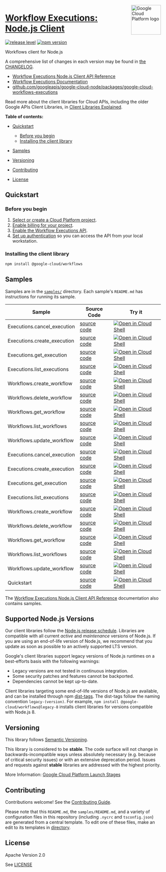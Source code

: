 [//]: # "This README.md file is auto-generated, all changes to this file will be lost."
[//]: # "To regenerate it, use `python -m synthtool`."
<img src="https://avatars2.githubusercontent.com/u/2810941?v=3&s=96" alt="Google Cloud Platform logo" title="Google Cloud Platform" align="right" height="96" width="96"/>

# [Workflow Executions: Node.js Client](https://github.com/googleapis/google-cloud-node/tree/main/packages/google-cloud-workflows-executions)

[![release level](https://img.shields.io/badge/release%20level-stable-brightgreen.svg?style=flat)](https://cloud.google.com/terms/launch-stages)
[![npm version](https://img.shields.io/npm/v/@google-cloud/workflows.svg)](https://www.npmjs.org/package/@google-cloud/workflows)




Workflows client for Node.js


A comprehensive list of changes in each version may be found in
[the CHANGELOG](https://github.com/googleapis/google-cloud-node/tree/main/packages/google-cloud-workflows-executions/CHANGELOG.md).

* [Workflow Executions Node.js Client API Reference][client-docs]
* [Workflow Executions Documentation][product-docs]
* [github.com/googleapis/google-cloud-node/packages/google-cloud-workflows-executions](https://github.com/googleapis/google-cloud-node/tree/main/packages/google-cloud-workflows-executions)

Read more about the client libraries for Cloud APIs, including the older
Google APIs Client Libraries, in [Client Libraries Explained][explained].

[explained]: https://cloud.google.com/apis/docs/client-libraries-explained

**Table of contents:**


* [Quickstart](#quickstart)
  * [Before you begin](#before-you-begin)
  * [Installing the client library](#installing-the-client-library)

* [Samples](#samples)
* [Versioning](#versioning)
* [Contributing](#contributing)
* [License](#license)

## Quickstart

### Before you begin

1.  [Select or create a Cloud Platform project][projects].
1.  [Enable billing for your project][billing].
1.  [Enable the Workflow Executions API][enable_api].
1.  [Set up authentication][auth] so you can access the
    API from your local workstation.

### Installing the client library

```bash
npm install @google-cloud/workflows
```




## Samples

Samples are in the [`samples/`](https://github.com/googleapis/google-cloud-node/tree/main/packages/google-cloud-workflows-executions/samples) directory. Each sample's `README.md` has instructions for running its sample.

| Sample                      | Source Code                       | Try it |
| --------------------------- | --------------------------------- | ------ |
| Executions.cancel_execution | [source code](https://github.com/googleapis/google-cloud-node/blob/master/packages/google-cloud-workflows-executions/samples/generated/v1/executions.cancel_execution.js) | [![Open in Cloud Shell][shell_img]](https://console.cloud.google.com/cloudshell/open?git_repo=https://github.com/googleapis/google-cloud-node&page=editor&open_in_editor=packages/google-cloud-workflows-executions/samples/generated/v1/executions.cancel_execution.js,packages/google-cloud-workflows-executions/samples/README.md) |
| Executions.create_execution | [source code](https://github.com/googleapis/google-cloud-node/blob/master/packages/google-cloud-workflows-executions/samples/generated/v1/executions.create_execution.js) | [![Open in Cloud Shell][shell_img]](https://console.cloud.google.com/cloudshell/open?git_repo=https://github.com/googleapis/google-cloud-node&page=editor&open_in_editor=packages/google-cloud-workflows-executions/samples/generated/v1/executions.create_execution.js,packages/google-cloud-workflows-executions/samples/README.md) |
| Executions.get_execution | [source code](https://github.com/googleapis/google-cloud-node/blob/master/packages/google-cloud-workflows-executions/samples/generated/v1/executions.get_execution.js) | [![Open in Cloud Shell][shell_img]](https://console.cloud.google.com/cloudshell/open?git_repo=https://github.com/googleapis/google-cloud-node&page=editor&open_in_editor=packages/google-cloud-workflows-executions/samples/generated/v1/executions.get_execution.js,packages/google-cloud-workflows-executions/samples/README.md) |
| Executions.list_executions | [source code](https://github.com/googleapis/google-cloud-node/blob/master/packages/google-cloud-workflows-executions/samples/generated/v1/executions.list_executions.js) | [![Open in Cloud Shell][shell_img]](https://console.cloud.google.com/cloudshell/open?git_repo=https://github.com/googleapis/google-cloud-node&page=editor&open_in_editor=packages/google-cloud-workflows-executions/samples/generated/v1/executions.list_executions.js,packages/google-cloud-workflows-executions/samples/README.md) |
| Workflows.create_workflow | [source code](https://github.com/googleapis/google-cloud-node/blob/master/packages/google-cloud-workflows-executions/samples/generated/v1/workflows.create_workflow.js) | [![Open in Cloud Shell][shell_img]](https://console.cloud.google.com/cloudshell/open?git_repo=https://github.com/googleapis/google-cloud-node&page=editor&open_in_editor=packages/google-cloud-workflows-executions/samples/generated/v1/workflows.create_workflow.js,packages/google-cloud-workflows-executions/samples/README.md) |
| Workflows.delete_workflow | [source code](https://github.com/googleapis/google-cloud-node/blob/master/packages/google-cloud-workflows-executions/samples/generated/v1/workflows.delete_workflow.js) | [![Open in Cloud Shell][shell_img]](https://console.cloud.google.com/cloudshell/open?git_repo=https://github.com/googleapis/google-cloud-node&page=editor&open_in_editor=packages/google-cloud-workflows-executions/samples/generated/v1/workflows.delete_workflow.js,packages/google-cloud-workflows-executions/samples/README.md) |
| Workflows.get_workflow | [source code](https://github.com/googleapis/google-cloud-node/blob/master/packages/google-cloud-workflows-executions/samples/generated/v1/workflows.get_workflow.js) | [![Open in Cloud Shell][shell_img]](https://console.cloud.google.com/cloudshell/open?git_repo=https://github.com/googleapis/google-cloud-node&page=editor&open_in_editor=packages/google-cloud-workflows-executions/samples/generated/v1/workflows.get_workflow.js,packages/google-cloud-workflows-executions/samples/README.md) |
| Workflows.list_workflows | [source code](https://github.com/googleapis/google-cloud-node/blob/master/packages/google-cloud-workflows-executions/samples/generated/v1/workflows.list_workflows.js) | [![Open in Cloud Shell][shell_img]](https://console.cloud.google.com/cloudshell/open?git_repo=https://github.com/googleapis/google-cloud-node&page=editor&open_in_editor=packages/google-cloud-workflows-executions/samples/generated/v1/workflows.list_workflows.js,packages/google-cloud-workflows-executions/samples/README.md) |
| Workflows.update_workflow | [source code](https://github.com/googleapis/google-cloud-node/blob/master/packages/google-cloud-workflows-executions/samples/generated/v1/workflows.update_workflow.js) | [![Open in Cloud Shell][shell_img]](https://console.cloud.google.com/cloudshell/open?git_repo=https://github.com/googleapis/google-cloud-node&page=editor&open_in_editor=packages/google-cloud-workflows-executions/samples/generated/v1/workflows.update_workflow.js,packages/google-cloud-workflows-executions/samples/README.md) |
| Executions.cancel_execution | [source code](https://github.com/googleapis/google-cloud-node/blob/master/packages/google-cloud-workflows-executions/samples/generated/v1beta/executions.cancel_execution.js) | [![Open in Cloud Shell][shell_img]](https://console.cloud.google.com/cloudshell/open?git_repo=https://github.com/googleapis/google-cloud-node&page=editor&open_in_editor=packages/google-cloud-workflows-executions/samples/generated/v1beta/executions.cancel_execution.js,packages/google-cloud-workflows-executions/samples/README.md) |
| Executions.create_execution | [source code](https://github.com/googleapis/google-cloud-node/blob/master/packages/google-cloud-workflows-executions/samples/generated/v1beta/executions.create_execution.js) | [![Open in Cloud Shell][shell_img]](https://console.cloud.google.com/cloudshell/open?git_repo=https://github.com/googleapis/google-cloud-node&page=editor&open_in_editor=packages/google-cloud-workflows-executions/samples/generated/v1beta/executions.create_execution.js,packages/google-cloud-workflows-executions/samples/README.md) |
| Executions.get_execution | [source code](https://github.com/googleapis/google-cloud-node/blob/master/packages/google-cloud-workflows-executions/samples/generated/v1beta/executions.get_execution.js) | [![Open in Cloud Shell][shell_img]](https://console.cloud.google.com/cloudshell/open?git_repo=https://github.com/googleapis/google-cloud-node&page=editor&open_in_editor=packages/google-cloud-workflows-executions/samples/generated/v1beta/executions.get_execution.js,packages/google-cloud-workflows-executions/samples/README.md) |
| Executions.list_executions | [source code](https://github.com/googleapis/google-cloud-node/blob/master/packages/google-cloud-workflows-executions/samples/generated/v1beta/executions.list_executions.js) | [![Open in Cloud Shell][shell_img]](https://console.cloud.google.com/cloudshell/open?git_repo=https://github.com/googleapis/google-cloud-node&page=editor&open_in_editor=packages/google-cloud-workflows-executions/samples/generated/v1beta/executions.list_executions.js,packages/google-cloud-workflows-executions/samples/README.md) |
| Workflows.create_workflow | [source code](https://github.com/googleapis/google-cloud-node/blob/master/packages/google-cloud-workflows-executions/samples/generated/v1beta/workflows.create_workflow.js) | [![Open in Cloud Shell][shell_img]](https://console.cloud.google.com/cloudshell/open?git_repo=https://github.com/googleapis/google-cloud-node&page=editor&open_in_editor=packages/google-cloud-workflows-executions/samples/generated/v1beta/workflows.create_workflow.js,packages/google-cloud-workflows-executions/samples/README.md) |
| Workflows.delete_workflow | [source code](https://github.com/googleapis/google-cloud-node/blob/master/packages/google-cloud-workflows-executions/samples/generated/v1beta/workflows.delete_workflow.js) | [![Open in Cloud Shell][shell_img]](https://console.cloud.google.com/cloudshell/open?git_repo=https://github.com/googleapis/google-cloud-node&page=editor&open_in_editor=packages/google-cloud-workflows-executions/samples/generated/v1beta/workflows.delete_workflow.js,packages/google-cloud-workflows-executions/samples/README.md) |
| Workflows.get_workflow | [source code](https://github.com/googleapis/google-cloud-node/blob/master/packages/google-cloud-workflows-executions/samples/generated/v1beta/workflows.get_workflow.js) | [![Open in Cloud Shell][shell_img]](https://console.cloud.google.com/cloudshell/open?git_repo=https://github.com/googleapis/google-cloud-node&page=editor&open_in_editor=packages/google-cloud-workflows-executions/samples/generated/v1beta/workflows.get_workflow.js,packages/google-cloud-workflows-executions/samples/README.md) |
| Workflows.list_workflows | [source code](https://github.com/googleapis/google-cloud-node/blob/master/packages/google-cloud-workflows-executions/samples/generated/v1beta/workflows.list_workflows.js) | [![Open in Cloud Shell][shell_img]](https://console.cloud.google.com/cloudshell/open?git_repo=https://github.com/googleapis/google-cloud-node&page=editor&open_in_editor=packages/google-cloud-workflows-executions/samples/generated/v1beta/workflows.list_workflows.js,packages/google-cloud-workflows-executions/samples/README.md) |
| Workflows.update_workflow | [source code](https://github.com/googleapis/google-cloud-node/blob/master/packages/google-cloud-workflows-executions/samples/generated/v1beta/workflows.update_workflow.js) | [![Open in Cloud Shell][shell_img]](https://console.cloud.google.com/cloudshell/open?git_repo=https://github.com/googleapis/google-cloud-node&page=editor&open_in_editor=packages/google-cloud-workflows-executions/samples/generated/v1beta/workflows.update_workflow.js,packages/google-cloud-workflows-executions/samples/README.md) |
| Quickstart | [source code](https://github.com/googleapis/google-cloud-node/blob/master/packages/google-cloud-workflows-executions/samples/quickstart.js) | [![Open in Cloud Shell][shell_img]](https://console.cloud.google.com/cloudshell/open?git_repo=https://github.com/googleapis/google-cloud-node&page=editor&open_in_editor=packages/google-cloud-workflows-executions/samples/quickstart.js,packages/google-cloud-workflows-executions/samples/README.md) |



The [Workflow Executions Node.js Client API Reference][client-docs] documentation
also contains samples.

## Supported Node.js Versions

Our client libraries follow the [Node.js release schedule](https://github.com/nodejs/release#release-schedule).
Libraries are compatible with all current _active_ and _maintenance_ versions of
Node.js.
If you are using an end-of-life version of Node.js, we recommend that you update
as soon as possible to an actively supported LTS version.

Google's client libraries support legacy versions of Node.js runtimes on a
best-efforts basis with the following warnings:

* Legacy versions are not tested in continuous integration.
* Some security patches and features cannot be backported.
* Dependencies cannot be kept up-to-date.

Client libraries targeting some end-of-life versions of Node.js are available, and
can be installed through npm [dist-tags](https://docs.npmjs.com/cli/dist-tag).
The dist-tags follow the naming convention `legacy-(version)`.
For example, `npm install @google-cloud/workflows@legacy-8` installs client libraries
for versions compatible with Node.js 8.

## Versioning

This library follows [Semantic Versioning](http://semver.org/).



This library is considered to be **stable**. The code surface will not change in backwards-incompatible ways
unless absolutely necessary (e.g. because of critical security issues) or with
an extensive deprecation period. Issues and requests against **stable** libraries
are addressed with the highest priority.






More Information: [Google Cloud Platform Launch Stages][launch_stages]

[launch_stages]: https://cloud.google.com/terms/launch-stages

## Contributing

Contributions welcome! See the [Contributing Guide](https://github.com/googleapis/google-cloud-node/blob/master/CONTRIBUTING.md).

Please note that this `README.md`, the `samples/README.md`,
and a variety of configuration files in this repository (including `.nycrc` and `tsconfig.json`)
are generated from a central template. To edit one of these files, make an edit
to its templates in
[directory](https://github.com/googleapis/synthtool).

## License

Apache Version 2.0

See [LICENSE](https://github.com/googleapis/google-cloud-node/blob/master/LICENSE)

[client-docs]: https://cloud.google.com/nodejs/docs/reference/workflows/latest
[product-docs]: https://cloud.google.com/workflows/docs/
[shell_img]: https://gstatic.com/cloudssh/images/open-btn.png
[projects]: https://console.cloud.google.com/project
[billing]: https://support.google.com/cloud/answer/6293499#enable-billing
[enable_api]: https://console.cloud.google.com/flows/enableapi?apiid=workflowexecutions.googleapis.com
[auth]: https://cloud.google.com/docs/authentication/external/set-up-adc-local
